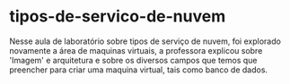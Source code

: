 # tipos-de-servico-de-nuvem

Nesse aula de laboratório sobre tipos de serviço de nuvem, foi explorado novamente a área de maquinas virtuais, a professora explicou sobre 'Imagem' e arquitetura e sobre os diversos campos que temos que preencher para criar uma maquina virtual, tais como banco de dados.
